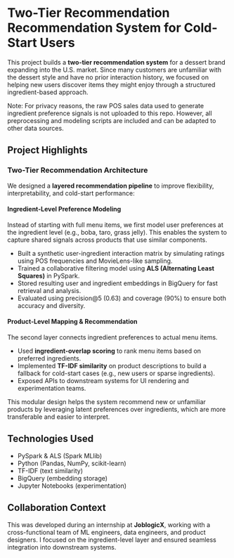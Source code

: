 # Two-Tier Recommendation Recommendation System for Cold-Start Users

This project builds a **two-tier recommendation system** for a dessert brand expanding into the U.S. market. Since many customers are unfamiliar with the dessert style and have no prior interaction history, we focused on helping new users discover items they might enjoy through a structured ingredient-based approach.

Note: For privacy reasons, the raw POS sales data used to generate ingredient preference signals is not uploaded to this repo. However, all preprocessing and modeling scripts are included and can be adapted to other data sources.

## Project Highlights

### Two-Tier Recommendation Architecture

We designed a **layered recommendation pipeline** to improve flexibility, interpretability, and cold-start performance:

#### **Ingredient-Level Preference Modeling**
Instead of starting with full menu items, we first model user preferences at the ingredient level (e.g., boba, taro, grass jelly). This enables the system to capture shared signals across products that use similar components.  

- Built a synthetic user-ingredient interaction matrix by simulating ratings using POS frequencies and MovieLens-like sampling.
- Trained a collaborative filtering model using **ALS (Alternating Least Squares)** in PySpark.
- Stored resulting user and ingredient embeddings in BigQuery for fast retrieval and analysis.
- Evaluated using precision@5 (0.63) and coverage (90%) to ensure both accuracy and diversity.

#### **Product-Level Mapping & Recommendation**
The second layer connects ingredient preferences to actual menu items.

- Used **ingredient-overlap scoring** to rank menu items based on preferred ingredients.
- Implemented **TF-IDF similarity** on product descriptions to build a fallback for cold-start cases (e.g., new users or sparse ingredients).
- Exposed APIs to downstream systems for UI rendering and experimentation teams.

This modular design helps the system recommend new or unfamiliar products by leveraging latent preferences over ingredients, which are more transferable and easier to interpret.

## Technologies Used

- PySpark & ALS (Spark MLlib)
- Python (Pandas, NumPy, scikit-learn)
- TF-IDF (text similarity)
- BigQuery (embedding storage)
- Jupyter Notebooks (experimentation)

## Collaboration Context

This was developed during an internship at **JoblogicX**, working with a cross-functional team of ML engineers, data engineers, and product designers. I focused on the ingredient-level layer and ensured seamless integration into downstream systems.




